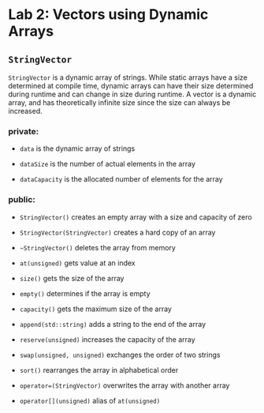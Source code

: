 # Lab 2: Vectors using Dynamic Arrays

## `StringVector`

`StringVector` is a dynamic array of strings. While static arrays have a size determined at compile time, dynamic arrays
can have their size determined during runtime and can change in size during runtime. A vector is a dynamic array, and
has theoretically infinite size since the size can always be increased.

### private:

- `data` is the dynamic array of strings

- `dataSize` is the number of actual elements in the array

- `dataCapacity` is the allocated number of elements for the array

### public:

- `StringVector()` creates an empty array with a size and capacity of zero

- `StringVector(StringVector)` creates a hard copy of an array

- `~StringVector()` deletes the array from memory

- `at(unsigned)` gets value at an index

- `size()` gets the size of the array

- `empty()` determines if the array is empty

- `capacity()` gets the maximum size of the array

- `append(std::string)` adds a string to the end of the array

- `reserve(unsigned)` increases the capacity of the array

- `swap(unsigned, unsigned)` exchanges the order of two strings

- `sort()` rearranges the array in alphabetical order

- `operator=(StringVector)` overwrites the array with another array

- `operator[](unsigned)` alias of `at(unsigned)`